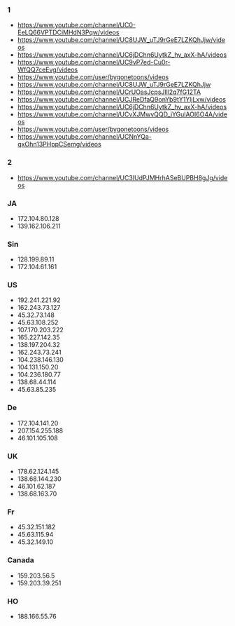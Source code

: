 ### 1
* https://www.youtube.com/channel/UC0-EeLQ66VPTDCiMHdN3Pqw/videos
* https://www.youtube.com/channel/UC8UJW_uTJ9rGeE7LZKQhJjw/videos
* https://www.youtube.com/channel/UC6jDChn6UytkZ_hv_axX-hA/videos
* https://www.youtube.com/channel/UC9vP7ed-Cu0r-WfQQ7ceEvg/videos
* https://www.youtube.com/user/bygonetoons/videos
* https://www.youtube.com/channel/UC8UJW_uTJ9rGeE7LZKQhJjw
* https://www.youtube.com/channel/UCrUOasJcpsJlll2q7fG12TA
* https://www.youtube.com/channel/UCJReDfaQ9onYb9tY1YljLxw/videos
* https://www.youtube.com/channel/UC6jDChn6UytkZ_hv_axX-hA/videos
* https://www.youtube.com/channel/UCvXJMwvQQD_iYGulAOI6O4A/videos
* https://www.youtube.com/user/bygonetoons/videos
* https://www.youtube.com/channel/UCNnYQa-qxOhn13PHppCSemg/videos

### 2

* https://www.youtube.com/channel/UC3IUdPJMHrhASeBUPBH8gJg/videos

### JA

* 172.104.80.128
* 139.162.106.211

### Sin

* 128.199.89.11
* 172.104.61.161

### US

* 192.241.221.92
* 162.243.73.127
* 45.32.73.148
* 45.63.108.252
* 107.170.203.222
* 165.227.142.35
* 138.197.204.32
* 162.243.73.241
* 104.238.146.130
* 104.131.150.20
* 104.236.180.77
* 138.68.44.114
* 45.63.85.235







### De

* 172.104.141.20
* 207.154.255.188
* 46.101.105.108

### UK

* 178.62.124.145
* 138.68.144.230
* 46.101.62.187
* 138.68.163.70


### Fr
* 45.32.151.182
* 45.63.115.94
* 45.32.149.10

### Canada

* 159.203.56.5
* 159.203.39.251

### HO

* 188.166.55.76












































